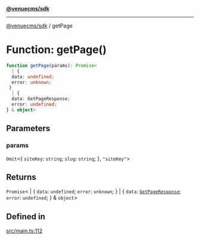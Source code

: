 [**@venuecms/sdk**](../Index.md)

***

[@venuecms/sdk](../Index.md) / getPage

# Function: getPage()

```ts
function getPage(params): Promise<
  | {
  data: undefined;
  error: unknown;
 }
  | {
  data: GetPageResponse;
  error: undefined;
} & object>
```

## Parameters

### params

`Omit`\<\{
  `siteKey`: `string`;
  `slug`: `string`;
 \}, `"siteKey"`\>

## Returns

`Promise`\<
  \| \{
  `data`: `undefined`;
  `error`: `unknown`;
 \}
  \| \{
  `data`: [`GetPageResponse`](../type-aliases/GetPageResponse.md);
  `error`: `undefined`;
 \} & `object`\>

## Defined in

[src/main.ts:112](https://github.com/venuecms/sdk/blob/2edfd13c06baf443bbea491be2ef200d66919dd4/src/main.ts#L112)
